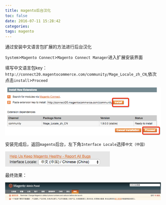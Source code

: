 ```yaml
---
title: magento后台汉化
toc: false
date: 2016-07-11 15:28:42
categories:
tags: magento
---
```




通过安装中文语言包扩展的方法进行后台汉化

<!--more-->

`System`>`Magento Connect`>`Magento Connect Manager`进入扩展安装界面

填写中文语言包key：`http://connect20.magentocommerce.com/community/Mage_Locale_zh_CN`,依次点击`install`>`Proceed`

![](magento-locale/1468222130207.png)

安装完成后，返回`magento`后台，左下角`Interface Locale`选择`中文（中国）`

![](magento-locale/1468222693785.png)

最终效果：

![](magento-locale/1468222311724.png)
